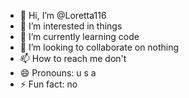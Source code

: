 - 👋 Hi, I’m @Loretta116
- 👀 I’m interested in things
- 🌱 I’m currently learning code
- 💞️ I’m looking to collaborate on nothing
- 📫 How to reach me don't
- 😄 Pronouns: u s a
- ⚡ Fun fact: no

<!---
Loretta116/Loretta116 is a ✨ special ✨ repository because its `README.md` (this file) appears on your GitHub profile.
You can click the Preview link to take a look at your changes.
--->
